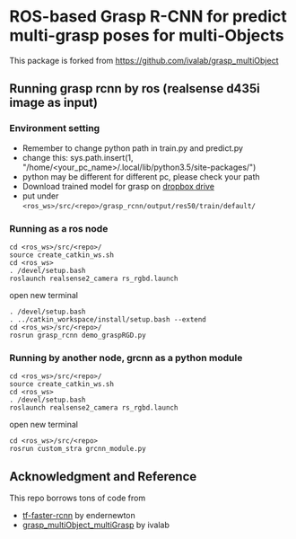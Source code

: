 # ROS-based Grasp R-CNN for predict multi-grasp poses for multi-Objects 
This package is forked from https://github.com/ivalab/grasp_multiObject

## **Running grasp rcnn by ros (realsense d435i image as input)**

### Environment setting
- Remember to change python path in train.py and predict.py
- change this: sys.path.insert(1, "/home/<your_pc_name>/.local/lib/python3.5/site-packages/")
- python may be different for different pc, please check your path
- Download trained model for grasp on [dropbox drive](https://www.dropbox.com/s/ldapcpanzqdu7tc/models.zip?dl=0) 
- put under `<ros_ws>/src/<repo>/grasp_rcnn/output/res50/train/default/`

### Running as a ros node
```  
cd <ros_ws>/src/<repo>/
source create_catkin_ws.sh
cd <ros_ws>
. /devel/setup.bash
roslaunch realsense2_camera rs_rgbd.launch
```

open new terminal    

```
. /devel/setup.bash 
. ../catkin_workspace/install/setup.bash --extend
cd <ros_ws>/src/<repo>/
rosrun grasp_rcnn demo_graspRGD.py
```

### Running by another node, grcnn as a python module
```  
cd <ros_ws>/src/<repo>/
source create_catkin_ws.sh
cd <ros_ws>
. /devel/setup.bash
roslaunch realsense2_camera rs_rgbd.launch
```

open new terminal   

```  
cd <ros_ws>/src/<repo>
rosrun custom_stra grcnn_module.py
```

## **Acknowledgment and Reference**

This repo borrows tons of code from
- [tf-faster-rcnn](https://github.com/endernewton/tf-faster-rcnn) by endernewton
- [grasp_multiObject_multiGrasp](https://github.com/ivalab/grasp_multiObject_multiGrasp) by ivalab

